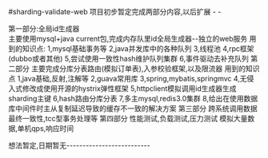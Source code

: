 #sharding-validate-web
项目初步暂定完成两部分内容,以后扩展 - -

第一部分:全局id生成器	
主要使用mysql+java current包,完成内存队里id全局生成器--独立的web服务
用到的知识点:
	1,mysql基础事务等
	2,java并发库中的各种队列
	3,线程池
	4,rpc框架(dubbo或者其他)
	5,尝试使用一致性hash维护队列集群
	6,事件驱动去补充队列
第二部分
主要完成分库分表路由(模拟订单表),入参校验框架,以及限流器
用到的知识点
	1,java基础,反射,注解等
	2,guava常用库
	3,spring,mybatis,springmvc
	4,无侵入式修改成使用开源的hystrix弹性框架
	5,httpclient模拟调用id生成器生成sharding主键
	6,hash路由分库分表
	7,多主mysql,redis3.0集群
	8,给出在使用数据库中间件时主从复制延迟导致的缓存不一致的解决方案
第三部分
跨系统调用数据最终一致性,tcc型事务处理等
第四部分
性能测试,负载测试,压力测试
模拟大量数据,单机qps,响应时间

想法暂定,日期暂无--------------------------
